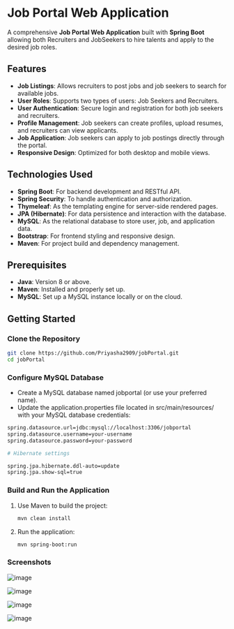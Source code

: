 # Job Portal Web Application

A comprehensive **Job Portal Web Application** built with **Spring Boot** allowing both Recruiters and JobSeekers to hire talents and apply to the desired job roles.

## Features

- **Job Listings**: Allows recruiters to post jobs and job seekers to search for available jobs.
- **User Roles**: Supports two types of users: Job Seekers and Recruiters.
- **User Authentication**: Secure login and registration for both job seekers and recruiters.
- **Profile Management**: Job seekers can create profiles, upload resumes, and recruiters can view applicants.
- **Job Application**: Job seekers can apply to job postings directly through the portal.
- **Responsive Design**: Optimized for both desktop and mobile views.

## Technologies Used

- **Spring Boot**: For backend development and RESTful API.
- **Spring Security**: To handle authentication and authorization.
- **Thymeleaf**: As the templating engine for server-side rendered pages.
- **JPA (Hibernate)**: For data persistence and interaction with the database.
- **MySQL**: As the relational database to store user, job, and application data.
- **Bootstrap**: For frontend styling and responsive design.
- **Maven**: For project build and dependency management.

## Prerequisites

- **Java**: Version 8 or above.
- **Maven**: Installed and properly set up.
- **MySQL**: Set up a MySQL instance locally or on the cloud.

## Getting Started

### Clone the Repository

```bash
git clone https://github.com/Priyasha2909/jobPortal.git
cd jobPortal
```

### Configure MySQL Database
- Create a MySQL database named jobportal (or use your preferred name).
- Update the application.properties file located in src/main/resources/ with your MySQL database credentials:

```bash
spring.datasource.url=jdbc:mysql://localhost:3306/jobportal
spring.datasource.username=your-username
spring.datasource.password=your-password

# Hibernate settings

spring.jpa.hibernate.ddl-auto=update
spring.jpa.show-sql=true
```

### Build and Run the Application
1. Use Maven to build the project:
   ```bash
   mvn clean install
   ```
2. Run the application:
   ```bash
   mvn spring-boot:run
   ```  

### Screenshots

![image](https://github.com/user-attachments/assets/4a4b5585-458d-48a4-99f6-17005d8e6bc8) 

![image](https://github.com/user-attachments/assets/25fb1233-e2bc-44f2-b51a-089517203e9a) 

![image](https://github.com/user-attachments/assets/6771e6d4-6f5c-45f7-aab7-2c4c7e336b67)

![image](https://github.com/user-attachments/assets/51b6b133-6301-42a5-a468-18ad8724f69e)



